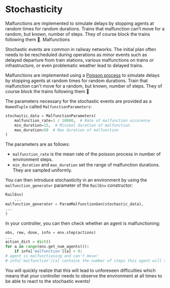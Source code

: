 Stochasticity
=====================

Malfunctions are implemented to simulate delays by stopping agents at random times for random durations. Trains that malfunction can’t move for a random, but
known, number of steps. They of course block the trains following them 😬.
Malfunctions

Stochastic events are common in railway networks. The initial plan often needs to be rescheduled during operations as minor events such as delayed departure
from train stations, various malfunctions on trains or infrastructure, or even problematic weather lead to delayed trains.

Malfunctions are implemented using a [Poisson process](https://en.wikipedia.org/wiki/Poisson_point_process) to simulate delays by stopping agents at random
times for random durations. Train that malfunction can't move for a random, but known, number of steps. They of course block the trains following them 😬

The parameters necessary for the stochastic events are provided as a `NamedTuple` called `MalfunctionParameters`:

```python
stochastic_data = MalfunctionParameters(
    malfunction_rate=1 / 10000,  # Rate of malfunction occurence
    min_duration=15,  # Minimal duration of malfunction
    max_duration=50  # Max duration of malfunction
)
```

The parameters are as follows:

- `malfunction_rate` is the mean rate of the poisson process in number of environment steps.
- `min_duration` and `max_duration` set the range of malfunction durations. They are sampled uniformly.

You can then introduce stochasticity in an environment by using the `malfunction_generator` parameter of the `RailEnv` constructor:

```python
RailEnv(
    ...
malfunction_generator = ParamMalfunctionGen(stochastic_data),
...
)
```

In your controller, you can then check whether an agent is malfunctioning:

```python
obs, rew, done, info = env.step(actions)
...
action_dict = dict()
for a in range(env.get_num_agents()):
    if info['malfunction'][a] > 0:
# agent is malfunctioning and can't move!
# info['malfunction'][a] contains the number of steps this agent will still be blocked
```

You will quickly realize that this will lead to unforeseen difficulties which means that your controller needs to observe the environment at all times to be
able to react to the stochastic events!

<!-- [Check out the starter kit](https://gitlab.aicrowd.com/flatland/neurips2020-flatland-starter-kit/blob/master/reinforcement_learning/multi_agent_training.py#L55) for a complete example of how to train a model using malfunctions. -->